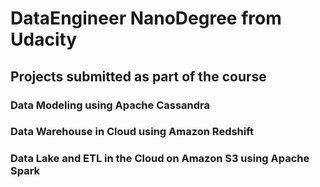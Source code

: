 # DataEngineer NanoDegree from Udacity

## Projects submitted as part of the course

### Data Modeling using Apache Cassandra

### Data Warehouse in Cloud using Amazon Redshift

### Data Lake and ETL in the Cloud on Amazon S3 using Apache Spark
